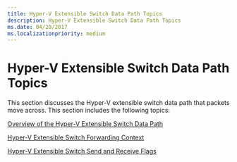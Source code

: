 ```yaml
---
title: Hyper-V Extensible Switch Data Path Topics
description: Hyper-V Extensible Switch Data Path Topics
ms.date: 04/20/2017
ms.localizationpriority: medium
---
```


# Hyper-V Extensible Switch Data Path Topics


This section discusses the Hyper-V extensible switch data path that packets move across. This section includes the following topics:

[Overview of the Hyper-V Extensible Switch Data Path](overview-of-the-hyper-v-extensible-switch-data-path.md)

[Hyper-V Extensible Switch Forwarding Context](hyper-v-extensible-switch-forwarding-context.md)

[Hyper-V Extensible Switch Send and Receive Flags](hyper-v-extensible-switch-send-and-receive-flags.md)

 

 





